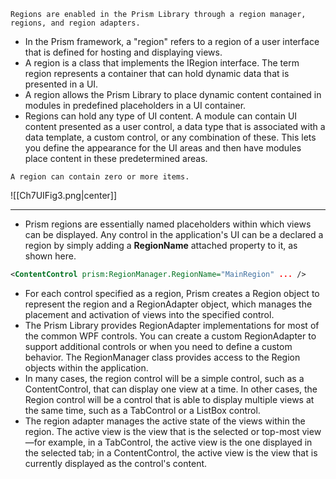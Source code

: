 ```ad-note
Regions are enabled in the Prism Library through a region manager, regions, and region adapters.
```
- In the Prism framework, a "region" refers to a region of a user interface that is defined for hosting and displaying views.
- A region is a class that implements the IRegion interface. The term region represents a container that can hold dynamic data that is presented in a UI.
- A region allows the Prism Library to place dynamic content contained in modules in predefined placeholders in a UI container.
- Regions can hold any type of UI content. A module can contain UI content presented as a user control, a data type that is associated with a data template, a custom control, or any combination of these. This lets you define the appearance for the UI areas and then have modules place content in these predetermined areas.
```ad-note
A region can contain zero or more items.
```
![[Ch7UIFig3.png|center]]

---
- Prism regions are essentially named placeholders within which views can be displayed. Any control in the application's UI can be a declared a region by simply adding a **RegionName** attached property to it, as shown here.
```xml
<ContentControl prism:RegionManager.RegionName="MainRegion" ... />
```
- For each control specified as a region, Prism creates a Region object to represent the region and a RegionAdapter object, which manages the placement and activation of views into the specified control.
- The Prism Library provides RegionAdapter implementations for most of the common WPF controls. You can create a custom RegionAdapter to support additional controls or when you need to define a custom behavior. The RegionManager class provides access to the Region objects within the application.
- In many cases, the region control will be a simple control, such as a ContentControl, that can display one view at a time. In other cases, the Region control will be a control that is able to display multiple views at the same time, such as a TabControl or a ListBox control.
- The region adapter manages the active state of the views within the region. The active view is the view that is the selected or top-most view—for example, in a TabControl, the active view is the one displayed in the selected tab; in a ContentControl, the active view is the view that is currently displayed as the control's content.